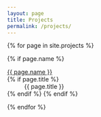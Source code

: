 ```yaml
---
layout: page
title: Projects
permalink: /projects/
---
```


<dl class="tags-box">
{% for page in site.projects %}

{% if page.name %}
<dt>
  <a class="page-link" href="{{ site.baseurl }}{{ page.url }}" title="{{ page.title }}">{{ page.name }}</a>
</dt>
{% if page.title %}
<dd>
  {{ page.title }}
</dd>
{% endif %}
{% endif %}

{% endfor %}
</dl>
